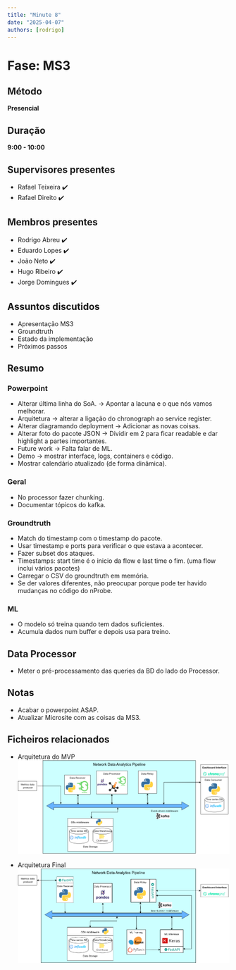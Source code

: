 ```yaml
---
title: "Minute 8"
date: "2025-04-07"
authors: [rodrigo]
---
```


# Fase: MS3

## Método
**Presencial**

## Duração
**9:00 - 10:00**

## Supervisores presentes
- Rafael Teixeira ✔️
- Rafael Direito ✔️

## Membros presentes
- Rodrigo Abreu ✔️
- Eduardo Lopes ✔️
- João Neto ✔️
- Hugo Ribeiro ✔️
- Jorge Domingues ✔️

## Assuntos discutidos
- Apresentação MS3
- Groundtruth
- Estado da implementação
- Próximos passos

## Resumo
### Powerpoint

- Alterar última linha do SoA. -> Apontar a lacuna e o que nós vamos melhorar.
- Arquitetura -> alterar a ligação do chronograph ao service register.
- Alterar diagramando deployment -> Adicionar as novas coisas.
- Alterar foto do pacote JSON -> Dividir em 2 para ficar readable e dar highlight a partes importantes.
- Future work -> Falta falar de ML.
- Demo -> mostrar interface, logs, containers e código.
- Mostrar calendário atualizado (de forma dinâmica).



### Geral

- No processor fazer chunking. 
- Documentar tópicos do kafka.


### Groundtruth

- Match do timestamp com o timestamp do pacote.
- Usar timestamp e ports para verificar o que estava a acontecer.
- Fazer subset dos ataques.
- Timestamps: start time é o inicio da flow e last time o fim. (uma flow inclui vários pacotes)
- Carregar o CSV do groundtruth em memória.
- Se der valores diferentes, não preocupar porque pode ter havido mudanças no código do nProbe.


### ML

- O modelo só treina quando tem dados suficientes. 
- Acumula dados num buffer e depois usa para treino.

## Data Processor

- Meter o pré-processamento das queries da BD do lado do Processor.

## Notas
- Acabar o powerpoint ASAP.
- Atualizar Microsite com as coisas da MS3.



## Ficheiros relacionados

- Arquitetura do MVP
![Arquitetura do MVP](/img/diagrams/arquitetura_mvp.png)

- Arquitetura Final
![Architecture Diagram](/img/diagrams/arquitetura.png)
